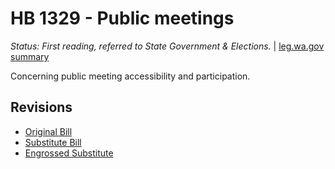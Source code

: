 # HB 1329 - Public meetings
*Status: First reading, referred to State Government & Elections.* | [leg.wa.gov summary](https://app.leg.wa.gov/billsummary?BillNumber=1329&Year=2021)

Concerning public meeting accessibility and participation.

## Revisions
* [Original Bill](1/)
* [Substitute Bill](S/)
* [Engrossed Substitute](S.E/)